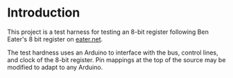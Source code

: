 Introduction
============

This project is a test harness for testing an 8-bit register following Ben Eater's 8 bit register on [eater.net](https://eater.net/).

The test hardness uses an Arduino to interface with the bus, control lines, and clock of the 8-bit register. Pin mappings at the top of the source may be modified to adapt to any Arduino.

